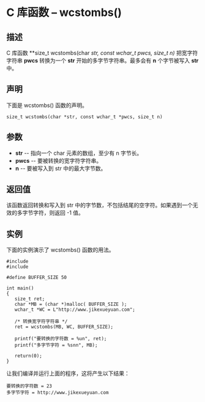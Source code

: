 # C 库函数 – wcstombs()


## 描述

C 库函数 **size_t wcstombs(char *str, const wchar_t *pwcs, size_t n)** 把宽字符字符串 **pwcs** 转换为一个 **str** 开始的多字节字符串。最多会有 **n** 个字节被写入 **str** 中。

## 声明

下面是 wcstombs() 函数的声明。

    size_t wcstombs(char *str, const wchar_t *pwcs, size_t n)

## 参数

* **str** \-- 指向一个 char 元素的数组，至少有 n 字节长。
* **pwcs** \-- 要被转换的宽字符字符串。
* **n** \-- 要被写入到 str 中的最大字节数。

## 返回值

该函数返回转换和写入到 str 中的字节数，不包括结尾的空字符。如果遇到一个无效的多字节字符，则返回 -1 值。

## 实例

下面的实例演示了 wcstombs() 函数的用法。

    #include 
    #include 

    #define BUFFER_SIZE 50

    int main()
    {
       size_t ret;
       char *MB = (char *)malloc( BUFFER_SIZE );
       wchar_t *WC = L"http://www.jikexueyuan.com";

       /* 转换宽字符字符串 */
       ret = wcstombs(MB, WC, BUFFER_SIZE);

       printf("要转换的字符数 = %un", ret);
       printf("多字节字符 = %snn", MB);

       return(0);
    }

让我们编译并运行上面的程序，这将产生以下结果：

    要转换的字符数 = 23
    多字节字符 = http://www.jikexueyuan.com